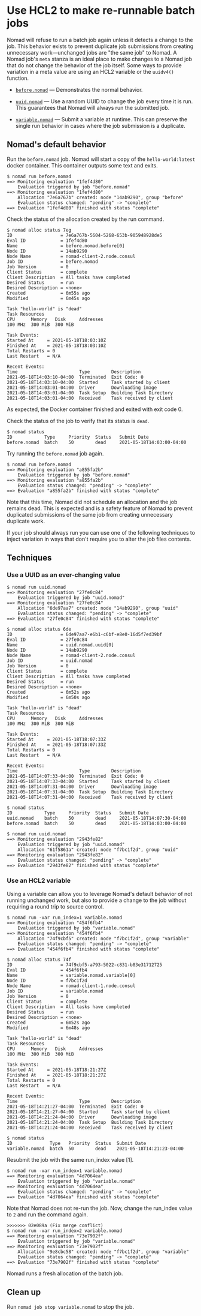 # Use HCL2 to make re-runnable batch jobs

Nomad will refuse to run a batch job again unless it detects a change to the job.
This behavior exists to prevent duplicate job submissions from creating unnecessary
work—unchanged jobs are "the same job" to Nomad. A Nomad job's `meta` stanza is
an ideal place to make changes to a Nomad job that do not change the behavior of
the job itself. Some ways to provide variation in a meta value are using an HCL2
variable or the `uuidv4()` function.

- [`before.nomad`] — Demonstrates the normal behavior.

- [`uuid.nomad`] — Use a random UUID to change the job every time it is run. This
  guarantees that Nomad will always run the submitted job.

- [`variable.nomad`] — Submit a variable at runtime. This can preserve the single
  run behavior in cases where the job submission is a duplicate.

## Nomad's default behavior

Run the `before.nomad` job. Nomad will start a copy of the 
`hello-world:latest` docker container. This container outputs some text and exits.

```
$ nomad run before.nomad
==> Monitoring evaluation "1fef4d80"
    Evaluation triggered by job "before.nomad"
==> Monitoring evaluation "1fef4d80"
    Allocation "7e6a767b" created: node "14ab9290", group "before"
    Evaluation status changed: "pending" -> "complete"
==> Evaluation "1fef4d80" finished with status "complete"
```

Check the status of the allocation created by the run command.

```
$ nomad alloc status 7eg   
ID                  = 7e6a767b-5604-5268-653b-905948928de5
Eval ID             = 1fef4d80
Name                = before.nomad.before[0]
Node ID             = 14ab9290
Node Name           = nomad-client-2.node.consul
Job ID              = before.nomad
Job Version         = 0
Client Status       = complete
Client Description  = All tasks have completed
Desired Status      = run
Desired Description = <none>
Created             = 6m55s ago
Modified            = 6m45s ago

Task "hello-world" is "dead"
Task Resources
CPU      Memory   Disk     Addresses
100 MHz  300 MiB  300 MiB  

Task Events:
Started At     = 2021-05-18T18:03:10Z
Finished At    = 2021-05-18T18:03:10Z
Total Restarts = 0
Last Restart   = N/A

Recent Events:
Time                       Type        Description
2021-05-18T14:03:10-04:00  Terminated  Exit Code: 0
2021-05-18T14:03:10-04:00  Started     Task started by client
2021-05-18T14:03:01-04:00  Driver      Downloading image
2021-05-18T14:03:01-04:00  Task Setup  Building Task Directory
2021-05-18T14:03:01-04:00  Received    Task received by client
```

As expected, the Docker container finished and exited with exit code 0.

Check the status of the job to verify that its status is `dead`.

```
$ nomad status             
ID            Type     Priority  Status   Submit Date
before.nomad  batch    50        dead     2021-05-18T14:03:00-04:00
```

Try running the `before.nomad` job again.

```
$ nomad run before.nomad
==> Monitoring evaluation "a855fa2b"
    Evaluation triggered by job "before.nomad"
==> Monitoring evaluation "a855fa2b"
    Evaluation status changed: "pending" -> "complete"
==> Evaluation "a855fa2b" finished with status "complete"
```

Note that this time, Nomad did not schedule an allocation and the
job remains dead. This is expected and is a safety feature of Nomad
to prevent duplicated submissions of the same job from creating
unnecessary duplicate work.

If your job should always run you can use one of the following
techniques to inject variation in ways that don't require you
to alter the job files contents.

## Techniques

### Use a UUID as an ever-changing value

```text
$ nomad run uuid.nomad 
==> Monitoring evaluation "27fe0c84"
    Evaluation triggered by job "uuid.nomad"
==> Monitoring evaluation "27fe0c84"
    Allocation "6de97aa7" created: node "14ab9290", group "uuid"
    Evaluation status changed: "pending" -> "complete"
==> Evaluation "27fe0c84" finished with status "complete"
```

```text
$ nomad alloc status 6de
ID                  = 6de97aa7-e6b1-c6bf-e8e0-16d5f7ed39bf
Eval ID             = 27fe0c84
Name                = uuid.nomad.uuid[0]
Node ID             = 14ab9290
Node Name           = nomad-client-2.node.consul
Job ID              = uuid.nomad
Job Version         = 0
Client Status       = complete
Client Description  = All tasks have completed
Desired Status      = run
Desired Description = <none>
Created             = 6m52s ago
Modified            = 6m50s ago

Task "hello-world" is "dead"
Task Resources
CPU      Memory   Disk     Addresses
100 MHz  300 MiB  300 MiB  

Task Events:
Started At     = 2021-05-18T18:07:33Z
Finished At    = 2021-05-18T18:07:33Z
Total Restarts = 0
Last Restart   = N/A

Recent Events:
Time                       Type        Description
2021-05-18T14:07:33-04:00  Terminated  Exit Code: 0
2021-05-18T14:07:33-04:00  Started     Task started by client
2021-05-18T14:07:31-04:00  Driver      Downloading image
2021-05-18T14:07:31-04:00  Task Setup  Building Task Directory
2021-05-18T14:07:31-04:00  Received    Task received by client
```

```text
$ nomad status          
ID            Type     Priority  Status   Submit Date
uuid.nomad    batch    50        dead     2021-05-18T14:07:30-04:00
before.nomad  batch    50        dead     2021-05-18T14:03:00-04:00
```

```text
$ nomad run uuid.nomad
==> Monitoring evaluation "2943fe82"
    Evaluation triggered by job "uuid.nomad"
    Allocation "61f5861a" created: node "f7bc1f2d", group "uuid"
==> Monitoring evaluation "2943fe82"
    Evaluation status changed: "pending" -> "complete"
==> Evaluation "2943fe82" finished with status "complete"
```

### Use an HCL2 variable

Using a variable can allow you to leverage Nomad's default behavior
of not running unchanged work, but also to provide a change to the
job without requiring a round trip to source control.

```text
$ nomad run -var run_index=1 variable.nomad
==> Monitoring evaluation "454f6fb4"
    Evaluation triggered by job "variable.nomad"
==> Monitoring evaluation "454f6fb4"
    Allocation "74f9cbf5" created: node "f7bc1f2d", group "variable"
    Evaluation status changed: "pending" -> "complete"
==> Evaluation "454f6fb4" finished with status "complete"
```

```text
$ nomad alloc status 74f                    
ID                  = 74f9cbf5-a793-5022-c831-b83e31712725
Eval ID             = 454f6fb4
Name                = variable.nomad.variable[0]
Node ID             = f7bc1f2d
Node Name           = nomad-client-1.node.consul
Job ID              = variable.nomad
Job Version         = 0
Client Status       = complete
Client Description  = All tasks have completed
Desired Status      = run
Desired Description = <none>
Created             = 6m52s ago
Modified            = 6m48s ago

Task "hello-world" is "dead"
Task Resources
CPU      Memory   Disk     Addresses
100 MHz  300 MiB  300 MiB  

Task Events:
Started At     = 2021-05-18T18:21:27Z
Finished At    = 2021-05-18T18:21:27Z
Total Restarts = 0
Last Restart   = N/A

Recent Events:
Time                       Type        Description
2021-05-18T14:21:27-04:00  Terminated  Exit Code: 0
2021-05-18T14:21:27-04:00  Started     Task started by client
2021-05-18T14:21:24-04:00  Driver      Downloading image
2021-05-18T14:21:24-04:00  Task Setup  Building Task Directory
2021-05-18T14:21:24-04:00  Received    Task received by client
```

```text
$ nomad status          
ID              Type   Priority  Status  Submit Date
variable.nomad  batch  50        dead    2021-05-18T14:21:23-04:00
```

Resubmit the job with the same run_index value [1].

```text
$ nomad run -var run_index=1 variable.nomad      
==> Monitoring evaluation "4d7064ea"
    Evaluation triggered by job "variable.nomad"
==> Monitoring evaluation "4d7064ea"
    Evaluation status changed: "pending" -> "complete"
==> Evaluation "4d7064ea" finished with status "complete"
```

Note that Nomad does not re-run the job. Now, change the
run_index value to `2` and run the command again.

```text
>>>>>>> 02e089a (Fix merge conflict)
$ nomad run -var run_index=2 variable.nomad
==> Monitoring evaluation "73e7902f"
    Evaluation triggered by job "variable.nomad"
==> Monitoring evaluation "73e7902f"
    Allocation "9e8cbc58" created: node "f7bc1f2d", group "variable"
    Evaluation status changed: "pending" -> "complete"
==> Evaluation "73e7902f" finished with status "complete"
```

Nomad runs a fresh allocation of the batch job.

## Clean up

Run `nomad job stop variable.nomad` to stop the job.

[`before.nomad`]: ./before.nomad
[`uuid.nomad`]: ./uuid.nomad
[`variable.nomad`]: ./variable.nomad
